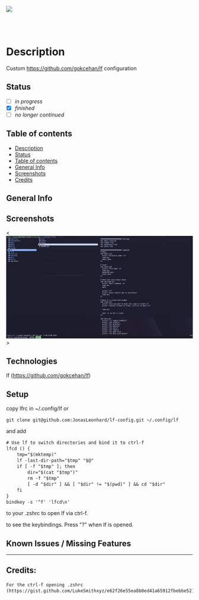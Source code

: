 <img src="https://shields.io/badge/pipelines-offline-red?style=flat-square&logo=github" />

<br/><br/>

# Description

Custom https://github.com/gokcehan/lf configuration

## Status

- [ ] _in progress_
- [x] _finished_
- [ ] _no longer continued_

## Table of contents

- [Description](#description)
- [Status](#status)
- [Table of contents](#table-of-contents)
- [General Info](#general-info)
- [Screenshots](#screenshots)
- [Credits](#credits)

## General Info

## Screenshots

<![Lf Ui](./assets/lf.png)>

## Technologies

lf (https://github.com/gokcehan/lf)

## Setup

copy lfrc in ~/.config/lf or

```
git clone git@github.com:JonasLeonhard/lf-config.git ~/.config/lf
```

and add

```
# Use lf to switch directories and bind it to ctrl-f
lfcd () {
    tmp="$(mktemp)"
    lf -last-dir-path="$tmp" "$@"
    if [ -f "$tmp" ]; then
        dir="$(cat "$tmp")"
        rm -f "$tmp"
        [ -d "$dir" ] && [ "$dir" != "$(pwd)" ] && cd "$dir"
    fi
}
bindkey -s '^f' 'lfcd\n'
```

to your .zshrc to open lf via ctrl-f.

to see the keybindings. Press "?" when lf is opened.

## Known Issues / Missing Features

---

## Credits:

```
For the ctrl-f opening .zshrc (https://gist.github.com/LukeSmithxyz/e62f26e55ea8b0ed41a65912fbebbe52)
```
